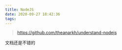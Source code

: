 ```yaml
---
title: NodeJS
date: 2020-09-27 18:42:36
tags:
---
```


> https://github.com/theanarkh/understand-nodejs

文档还是不错的


